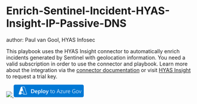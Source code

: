 # Enrich-Sentinel-Incident-HYAS-Insight-IP-Passive-DNS
author: Paul van Gool, HYAS Infosec

This playbook uses the HYAS Insight connector to automatically enrich incidents generated by Sentinel with geolocation information. You need a valid subscription in order to use the connector and playbook. Learn more about the integration via the [connector documentation](https://docs.microsoft.com/connectors/hyasinsight/) or visit [HYAS Insight](https://www.hyas.com/contact) to request a trial key.

<a href="https://portal.azure.com/#create/Microsoft.Template/uri/https%3A%2F%2Fraw.githubusercontent.com%2FAzure%2FAzure-Sentinel%2Fmaster%2FSolutions%2FHYAS%2FPlaybooks%2FEnrich-Sentinel-Incident-HYAS-Insight-IP-Passive-DNS%2Fazuredeploy.json" target="_blank">
    <img src="https://aka.ms/deploytoazurebutton""/>
</a>
<a href="https://portal.azure.us/#create/Microsoft.Template/uri/https%3A%2F%2Fraw.githubusercontent.com%2FAzure%2FAzure-Sentinel%2Fmaster%2FSolutions%2FHYAS%2FPlaybooks%2FEnrich-Sentinel-Incident-HYAS-Insight-IP-Passive-DNS%2Fazuredeploy.json" target="_blank">
<img src="https://raw.githubusercontent.com/Azure/azure-quickstart-templates/master/1-CONTRIBUTION-GUIDE/images/deploytoazuregov.png"/>
</a>
